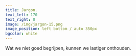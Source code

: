 ```yaml
---
title: Jargon.
text_left: 170
text_right: 0
image: /img/jargon-15.png
image_position: left bottom / auto 350px
bgcolor: white
---
```


Wat we niet goed begrijpen, kunnen we lastiger onthouden.